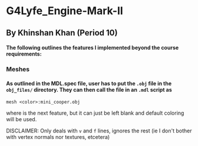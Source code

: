 # G4Lyfe_Engine-Mark-II

## By Khinshan Khan (Period 10)

#### The following outlines the features I implemented beyond the course requirements:

### Meshes

#### As outlined in the MDL.spec file, user has to put the `.obj` file in the `obj_files/` directory. They can then call the file in an `.mdl` script as

`mesh <color>:mini_cooper.obj`

where <color> is the next feature, but it can just be left blank and default coloring will be used.

DISCLAIMER: Only deals with `v` and `f` lines, ignores the rest (ie I don't bother with vertex normals nor textures, etcetera)

